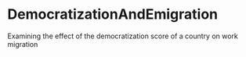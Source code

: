 # DemocratizationAndEmigration
Examining the effect of the democratization score of a country on work migration
